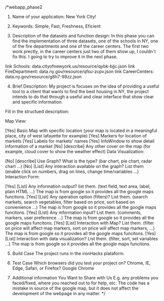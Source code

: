 /*webapp_phase2

1. Name of your application: New York City!

2. Keywords: Simple, Fast, Freshness, Eficient

3. Description of the datasets and function design: In this phase
you can find the implementation of three datasets, one of the schools
in NY, one of the fire departments and one of the career centers. The
first two work prectly, in the career centers just two of them show up,
I couldn´t fix this. I going to try to improve it in the next phase.

link Schools: data.cityofnewyork.us/resource/qybk-bjjc.json
link FireDepartment: data.ny.gov/resource/qfsu-zcpv.json
link CareerCenters: data.ny.gov/resource/g8h7-98zz.json

4. Brief Description: My project is focuses on the idea of providing
a useful tool to a client that wants to find the best housing in NY,
the project intends to do that through a useful and clear interface that
show clear and specific information.

Fill in the structued description:

Map View:

[Yes] Basic Map with specific location (your map is located in a meaningful place, city of west lafayette for example)
[Yes] Markers for location of markets
[Yes] Labels for markets' names
[Yes] InfoWindow to show detail information of a market
[No] [describe] Any other cover on the map (for example, cloud cover to show the weather effect)
Data Visualization:

[No] [describe] Use Graph? What is the type? (bar chart, pie chart, radar chart ...)
[No] [List] Any interaction available on the graph? List them (enable click on numbers, drag on lines, change time/variables ...)
Interaction Form:

[Yes] [List] Any information output? list them. (text field, text area, label, plain HTML ...)
    The map is from google so it provides all the google maps funcitons.
[Yes] [List] Any operation option (filters)? List them. (search markets, search vegetables, filter based on price, sort based on convenience ...)
    The map is from google so it provides all the google maps funcitons.
[Yes] [List] Any information input? List them. (comments, markers, user preference ...)
    The map is from google so it provides all the google maps funcitons.
[Yes] [List] Interaction with Map? List them. (filter on price will affect map markers, sort on price will affect map markers, ...)
    The map is from google so it provides all the google maps funcitons.
[Yes] [List] Interaction with data visualization? List them. (filter, sort, set variables ...)
    The map is from google so it provides all the google maps funcitons.
    
5. Build Case
    The project runs in the ironHacks plataform.

6. Test Case Which browsers did you test your project on? Chrome, 
IE, Edge, Safari, or Firefox?
    Google Chrome

7. Additional information You Want to Share with Us E.g. any 
problems you faced/fixed, where you reached out to for help, etc.
    The code has a mistake in source of the google map, but it
    does not affect the development of the webpage in any matter.
*/